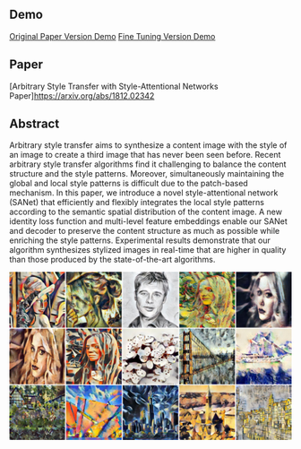## Demo
[Original Paper Version Demo](style.airi.kr/ori_demo)
[Fine Tuning Version Demo](style.airi.kr/demo)
## Paper
[Arbitrary Style Transfer with Style-Attentional Networks Paper]https://arxiv.org/abs/1812.02342
## Abstract
Arbitrary style transfer aims to synthesize a content image with the style of an image to create a third image that has never been seen before. Recent arbitrary style transfer algorithms find it challenging to balance the content structure and the style patterns. Moreover, simultaneously maintaining the global and local style patterns is difficult due to the patch-based mechanism. In this paper, we introduce a novel style-attentional network (SANet) that efficiently and flexibly integrates the local style patterns according to the semantic spatial distribution of the content image. A new identity loss function and multi-level feature embeddings enable our SANet and decoder to preserve the content structure as much as possible while enriching the style patterns. Experimental results demonstrate that our algorithm synthesizes stylized images in real-time that are higher in quality than those produced by the state-of-the-art algorithms.

![ex_screenshot](./images/head.jpg)  
